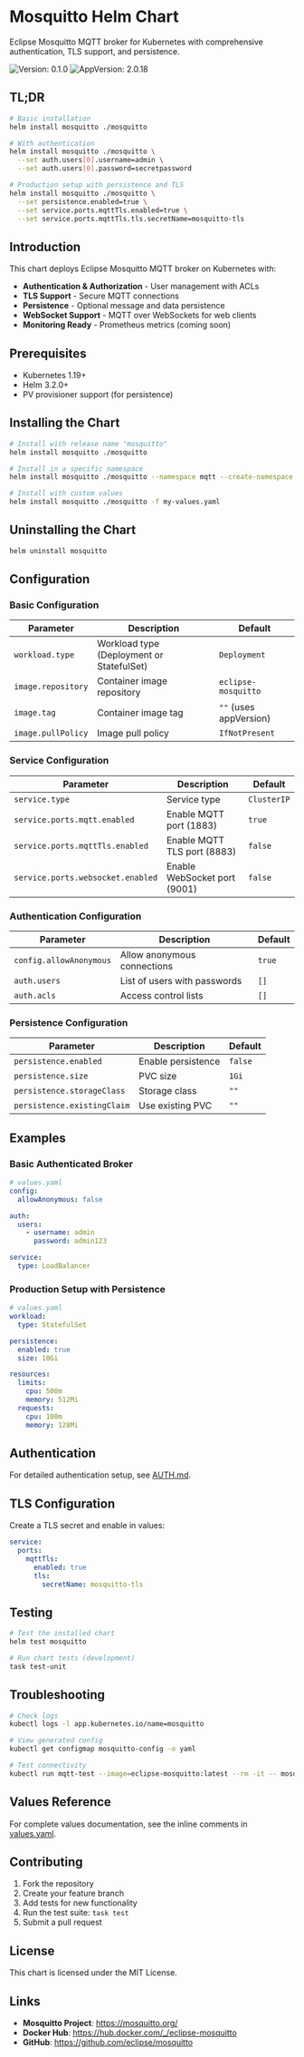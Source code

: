 # Mosquitto Helm Chart

Eclipse Mosquitto MQTT broker for Kubernetes with comprehensive authentication, TLS support, and persistence.

![Version: 0.1.0](https://img.shields.io/badge/Version-0.1.0-informational?style=flat-square)
![AppVersion: 2.0.18](https://img.shields.io/badge/AppVersion-2.0.18-informational?style=flat-square)

## TL;DR

```bash
# Basic installation
helm install mosquitto ./mosquitto

# With authentication
helm install mosquitto ./mosquitto \
  --set auth.users[0].username=admin \
  --set auth.users[0].password=secretpassword

# Production setup with persistence and TLS
helm install mosquitto ./mosquitto \
  --set persistence.enabled=true \
  --set service.ports.mqttTls.enabled=true \
  --set service.ports.mqttTls.tls.secretName=mosquitto-tls
```

## Introduction

This chart deploys Eclipse Mosquitto MQTT broker on Kubernetes with:

- **Authentication & Authorization** - User management with ACLs
- **TLS Support** - Secure MQTT connections
- **Persistence** - Optional message and data persistence
- **WebSocket Support** - MQTT over WebSockets for web clients
- **Monitoring Ready** - Prometheus metrics (coming soon)

## Prerequisites

- Kubernetes 1.19+
- Helm 3.2.0+
- PV provisioner support (for persistence)

## Installing the Chart

```bash
# Install with release name "mosquitto"
helm install mosquitto ./mosquitto

# Install in a specific namespace
helm install mosquitto ./mosquitto --namespace mqtt --create-namespace

# Install with custom values
helm install mosquitto ./mosquitto -f my-values.yaml
```

## Uninstalling the Chart

```bash
helm uninstall mosquitto
```

## Configuration

### Basic Configuration

| Parameter             | Description                               | Default                |
|-----------------------|-------------------------------------------|------------------------|
| `workload.type`       | Workload type (Deployment or StatefulSet) | `Deployment`           |
| `image.repository`    | Container image repository                | `eclipse-mosquitto`    |
| `image.tag`           | Container image tag                       | `""` (uses appVersion) |
| `image.pullPolicy`    | Image pull policy                         | `IfNotPresent`         |

### Service Configuration

| Parameter                         | Description                  | Default     |
|-----------------------------------|------------------------------|-------------|
| `service.type`                    | Service type                 | `ClusterIP` |
| `service.ports.mqtt.enabled`      | Enable MQTT port (1883)      | `true`      |
| `service.ports.mqttTls.enabled`   | Enable MQTT TLS port (8883)  | `false`     |
| `service.ports.websocket.enabled` | Enable WebSocket port (9001) | `false`     |


### Authentication Configuration

| Parameter              | Description                    | Default |
|------------------------|--------------------------------|---------|
| `config.allowAnonymous`| Allow anonymous connections   | `true`   |
| `auth.users`           | List of users with passwords  | `[]`     |
| `auth.acls`            | Access control lists          | `[]`     |

### Persistence Configuration

| Parameter                    | Description              | Default |
|------------------------------|--------------------------|---------|
| `persistence.enabled`        | Enable persistence       | `false` |
| `persistence.size`           | PVC size                 | `1Gi`   |
| `persistence.storageClass`   | Storage class            | `""`    |
| `persistence.existingClaim`  | Use existing PVC         | `""`    |

## Examples

### Basic Authenticated Broker

```yaml
# values.yaml
config:
  allowAnonymous: false

auth:
  users:
    - username: admin
      password: admin123

service:
  type: LoadBalancer
```

### Production Setup with Persistence

```yaml
# values.yaml
workload:
  type: StatefulSet

persistence:
  enabled: true
  size: 10Gi

resources:
  limits:
    cpu: 500m
    memory: 512Mi
  requests:
    cpu: 100m
    memory: 128Mi
```

## Authentication

For detailed authentication setup, see [AUTH.md](./AUTH.md).

## TLS Configuration

Create a TLS secret and enable in values:

```yaml
service:
  ports:
    mqttTls:
      enabled: true
      tls:
        secretName: mosquitto-tls
```

## Testing

```bash
# Test the installed chart
helm test mosquitto

# Run chart tests (development)
task test-unit
```

## Troubleshooting

```bash
# Check logs
kubectl logs -l app.kubernetes.io/name=mosquitto

# View generated config
kubectl get configmap mosquitto-config -o yaml

# Test connectivity
kubectl run mqtt-test --image=eclipse-mosquitto:latest --rm -it -- mosquitto_pub -h mosquitto -t test -m hello
```

## Values Reference

For complete values documentation, see the inline comments in [values.yaml](./values.yaml).

## Contributing

1. Fork the repository
2. Create your feature branch
3. Add tests for new functionality
4. Run the test suite: `task test`
5. Submit a pull request

## License

This chart is licensed under the MIT License.

## Links

- **Mosquitto Project**: <https://mosquitto.org/>
- **Docker Hub**: <https://hub.docker.com/_/eclipse-mosquitto>
- **GitHub**: <https://github.com/eclipse/mosquitto>
